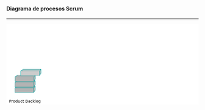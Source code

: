 #### Diagrama de procesos Scrum
-------------------------------
![Scrum](resources/scrum1.png)<!-- .element: style="border:0px; box-shadow: 0 0 0 rgba(0, 0, 0, 0);" -->
